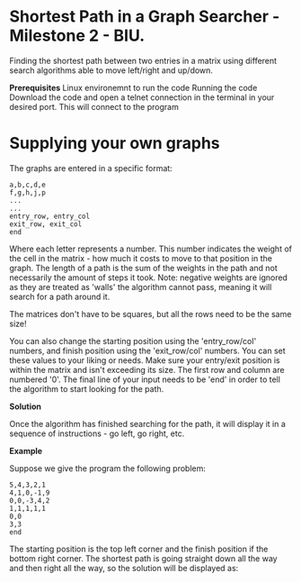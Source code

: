 # Shortest Path in a Graph Searcher - Milestone 2 - BIU.

Finding the shortest path between two entries in a matrix using different search algorithms able to move left/right and up/down.

**Prerequisites**
Linux environemnt to run the code
Running the code
Download the code and open a telnet connection in the terminal in your desired port. This will connect to the program

# Supplying your own graphs
The graphs are entered in a specific format:
```
a,b,c,d,e
f,g,h,j,p
...
...
entry_row, entry_col
exit_row, exit_col
end
```
Where each letter represents a number. This number indicates the weight of the cell in the matrix - how much it costs to move to that position in the graph. The length of a path is the sum of the weights in the path and not necessarily the amount of steps it took.
Note: negative weights are ignored as they are treated as 'walls' the algorithm cannot pass, meaning it will search for a path around it.

The matrices don't have to be squares, but all the rows need to be the same size!

You can also change the starting position using the 'entry_row/col' numbers, and finish position using the 'exit_row/col' numbers. You can set these values to your liking or needs. Make sure your entry/exit position is within the matrix and isn't exceeding its size. The first row and column are numbered '0'.
The final line of your input needs to be 'end' in order to tell the algorithm to start looking for the path.

**Solution**

Once the algorithm has finished searching for the path, it will display it in a sequence of instructions - go left, go right, etc.

**Example**

Suppose we give the program the following problem:
```
5,4,3,2,1
4,1,0,-1,9
0,0,-3,4,2
1,1,1,1,1
0,0
3,3
end
```
The starting position is the top left corner and the finish position if the bottom right corner. The shortest path is going straight down all the way and then right all the way, so the solution will be displayed as:
